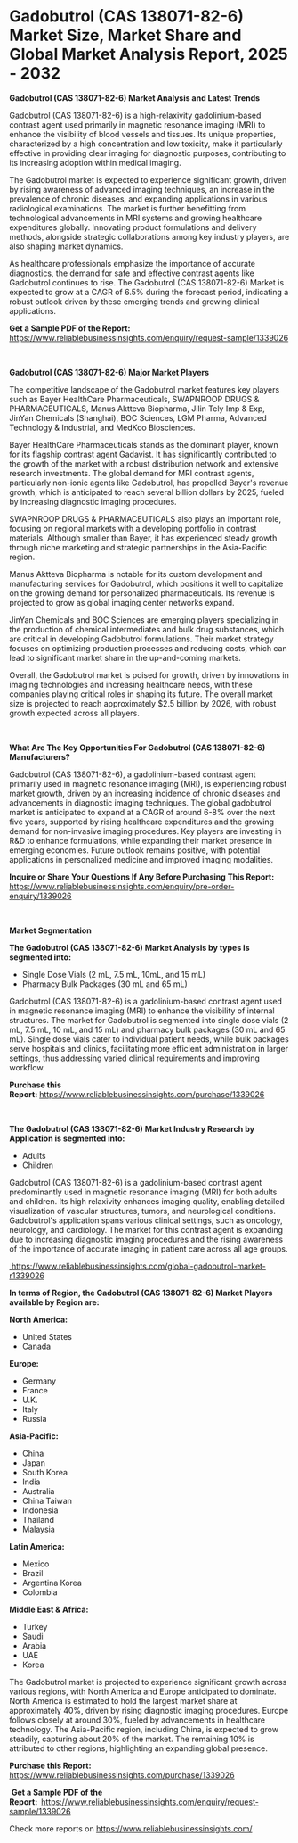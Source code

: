 <p><h1>Gadobutrol (CAS 138071-82-6) Market Size, Market Share and Global Market Analysis Report, 2025 - 2032</h1></p><p><strong>Gadobutrol (CAS 138071-82-6) Market Analysis and Latest Trends</strong></p>
<p><p>Gadobutrol (CAS 138071-82-6) is a high-relaxivity gadolinium-based contrast agent used primarily in magnetic resonance imaging (MRI) to enhance the visibility of blood vessels and tissues. Its unique properties, characterized by a high concentration and low toxicity, make it particularly effective in providing clear imaging for diagnostic purposes, contributing to its increasing adoption within medical imaging.</p><p>The Gadobutrol market is expected to experience significant growth, driven by rising awareness of advanced imaging techniques, an increase in the prevalence of chronic diseases, and expanding applications in various radiological examinations. The market is further benefitting from technological advancements in MRI systems and growing healthcare expenditures globally. Innovating product formulations and delivery methods, alongside strategic collaborations among key industry players, are also shaping market dynamics.</p><p>As healthcare professionals emphasize the importance of accurate diagnostics, the demand for safe and effective contrast agents like Gadobutrol continues to rise. The Gadobutrol (CAS 138071-82-6) Market is expected to grow at a CAGR of 6.5% during the forecast period, indicating a robust outlook driven by these emerging trends and growing clinical applications.</p></p>
<p><strong>Get a Sample PDF of the Report:&nbsp;</strong> <a href="https://www.reliablebusinessinsights.com/enquiry/request-sample/1339026?utm_campaign=2279&utm_medium=2&utm_source=Github&utm_content=ia&utm_term=09032025&utm_id=gadobutrol-cas-138071-82-6">https://www.reliablebusinessinsights.com/enquiry/request-sample/1339026</a></p>
<p>&nbsp;</p>
<p><strong>Gadobutrol (CAS 138071-82-6) Major Market Players</strong></p>
<p><p>The competitive landscape of the Gadobutrol market features key players such as Bayer HealthCare Pharmaceuticals, SWAPNROOP DRUGS & PHARMACEUTICALS, Manus Aktteva Biopharma, Jilin Tely Imp & Exp, JinYan Chemicals (Shanghai), BOC Sciences, LGM Pharma, Advanced Technology & Industrial, and MedKoo Biosciences.</p><p>Bayer HealthCare Pharmaceuticals stands as the dominant player, known for its flagship contrast agent Gadavist. It has significantly contributed to the growth of the market with a robust distribution network and extensive research investments. The global demand for MRI contrast agents, particularly non-ionic agents like Gadobutrol, has propelled Bayer's revenue growth, which is anticipated to reach several billion dollars by 2025, fueled by increasing diagnostic imaging procedures.</p><p>SWAPNROOP DRUGS & PHARMACEUTICALS also plays an important role, focusing on regional markets with a developing portfolio in contrast materials. Although smaller than Bayer, it has experienced steady growth through niche marketing and strategic partnerships in the Asia-Pacific region.</p><p>Manus Aktteva Biopharma is notable for its custom development and manufacturing services for Gadobutrol, which positions it well to capitalize on the growing demand for personalized pharmaceuticals. Its revenue is projected to grow as global imaging center networks expand.</p><p>JinYan Chemicals and BOC Sciences are emerging players specializing in the production of chemical intermediates and bulk drug substances, which are critical in developing Gadobutrol formulations. Their market strategy focuses on optimizing production processes and reducing costs, which can lead to significant market share in the up-and-coming markets.</p><p>Overall, the Gadobutrol market is poised for growth, driven by innovations in imaging technologies and increasing healthcare needs, with these companies playing critical roles in shaping its future. The overall market size is projected to reach approximately $2.5 billion by 2026, with robust growth expected across all players.</p></p>
<p>&nbsp;</p>
<p><strong>What Are The Key Opportunities For Gadobutrol (CAS 138071-82-6) Manufacturers?</strong></p>
<p><p>Gadobutrol (CAS 138071-82-6), a gadolinium-based contrast agent primarily used in magnetic resonance imaging (MRI), is experiencing robust market growth, driven by an increasing incidence of chronic diseases and advancements in diagnostic imaging techniques. The global gadobutrol market is anticipated to expand at a CAGR of around 6-8% over the next five years, supported by rising healthcare expenditures and the growing demand for non-invasive imaging procedures. Key players are investing in R&D to enhance formulations, while expanding their market presence in emerging economies. Future outlook remains positive, with potential applications in personalized medicine and improved imaging modalities.</p></p>
<p><strong>Inquire or Share Your Questions If Any Before Purchasing This Report:</strong> <a href="https://www.reliablebusinessinsights.com/enquiry/pre-order-enquiry/1339026?utm_campaign=2279&utm_medium=2&utm_source=Github&utm_content=ia&utm_term=09032025&utm_id=gadobutrol-cas-138071-82-6">https://www.reliablebusinessinsights.com/enquiry/pre-order-enquiry/1339026</a></p>
<p>&nbsp;</p>
<p><strong>Market Segmentation</strong></p>
<p><strong>The Gadobutrol (CAS 138071-82-6) Market Analysis by types is segmented into:</strong></p>
<p><ul><li>Single Dose Vials (2 mL, 7.5 mL, 10mL, and 15 mL)</li><li>Pharmacy Bulk Packages (30 mL and 65 mL)</li></ul></p>
<p><p>Gadobutrol (CAS 138071-82-6) is a gadolinium-based contrast agent used in magnetic resonance imaging (MRI) to enhance the visibility of internal structures. The market for Gadobutrol is segmented into single dose vials (2 mL, 7.5 mL, 10 mL, and 15 mL) and pharmacy bulk packages (30 mL and 65 mL). Single dose vials cater to individual patient needs, while bulk packages serve hospitals and clinics, facilitating more efficient administration in larger settings, thus addressing varied clinical requirements and improving workflow.</p></p>
<p><strong>Purchase this Report:&nbsp;</strong><a href="https://www.reliablebusinessinsights.com/purchase/1339026?utm_campaign=2279&utm_medium=2&utm_source=Github&utm_content=ia&utm_term=09032025&utm_id=gadobutrol-cas-138071-82-6">https://www.reliablebusinessinsights.com/purchase/1339026</a></p>
<p>&nbsp;</p>
<p><strong>The Gadobutrol (CAS 138071-82-6) Market Industry Research by Application is segmented into:</strong></p>
<p><ul><li>Adults</li><li>Children</li></ul></p>
<p><p>Gadobutrol (CAS 138071-82-6) is a gadolinium-based contrast agent predominantly used in magnetic resonance imaging (MRI) for both adults and children. Its high relaxivity enhances imaging quality, enabling detailed visualization of vascular structures, tumors, and neurological conditions. Gadobutrol's application spans various clinical settings, such as oncology, neurology, and cardiology. The market for this contrast agent is expanding due to increasing diagnostic imaging procedures and the rising awareness of the importance of accurate imaging in patient care across all age groups.</p></p>
<p><a href="https://www.reliablebusinessinsights.com/global-gadobutrol-market-r1339026?utm_campaign=2279&utm_medium=2&utm_source=Github&utm_content=ia&utm_term=09032025&utm_id=gadobutrol-cas-138071-82-6">&nbsp;https://www.reliablebusinessinsights.com/global-gadobutrol-market-r1339026</a></p>
<p><strong>In terms of Region, the Gadobutrol (CAS 138071-82-6) Market Players available by Region are:</strong></p>
<p>
    <p> <strong> North America: </strong>
        <ul>
            <li>United States</li>
            <li>Canada</li>
        </ul>
        </p> 
    <p> <strong> Europe: </strong>
        <ul>
            <li>Germany</li>
            <li>France</li>
            <li>U.K.</li>
            <li>Italy</li>
            <li>Russia</li>
        </ul>
        </p> 
    <p> <strong> Asia-Pacific: </strong>
        <ul>
            <li>China</li>
            <li>Japan</li>
            <li>South Korea</li>
            <li>India</li>
            <li>Australia</li>
            <li>China Taiwan</li>
            <li>Indonesia</li>
            <li>Thailand</li>
            <li>Malaysia</li>
        </ul>
        </p> 
    <p> <strong> Latin America: </strong>
        <ul>
            <li>Mexico</li>
            <li>Brazil</li>
            <li>Argentina Korea</li>
            <li>Colombia</li>
        </ul>
        </p> 
    <p> <strong> Middle East & Africa: </strong>
        <ul>
            <li>Turkey</li>
            <li>Saudi</li>
            <li>Arabia</li>
            <li>UAE</li>
            <li>Korea</li>
        </ul>
    </p>
    </p>
<p><p>The Gadobutrol market is projected to experience significant growth across various regions, with North America and Europe anticipated to dominate. North America is estimated to hold the largest market share at approximately 40%, driven by rising diagnostic imaging procedures. Europe follows closely at around 30%, fueled by advancements in healthcare technology. The Asia-Pacific region, including China, is expected to grow steadily, capturing about 20% of the market. The remaining 10% is attributed to other regions, highlighting an expanding global presence.</p></p>
<p><strong>Purchase this Report: </strong><a href="https://www.reliablebusinessinsights.com/purchase/1339026?utm_campaign=2279&utm_medium=2&utm_source=Github&utm_content=ia&utm_term=09032025&utm_id=gadobutrol-cas-138071-82-6">https://www.reliablebusinessinsights.com/purchase/1339026</a></p>
<p>&nbsp;<strong>Get a Sample PDF of the Report:&nbsp;&nbsp;</strong><a href="https://www.reliablebusinessinsights.com/enquiry/request-sample/1339026?utm_campaign=2279&utm_medium=2&utm_source=Github&utm_content=ia&utm_term=09032025&utm_id=gadobutrol-cas-138071-82-6">https://www.reliablebusinessinsights.com/enquiry/request-sample/1339026</a></p>
<p><strong></strong></p>
<p>Check more reports on <a href="https://www.reliablebusinessinsights.com/?utm_campaign=2279&utm_medium=2&utm_source=Github&utm_content=ia&utm_term=09032025&utm_id=gadobutrol-cas-138071-82-6">https://www.reliablebusinessinsights.com/</a></p>